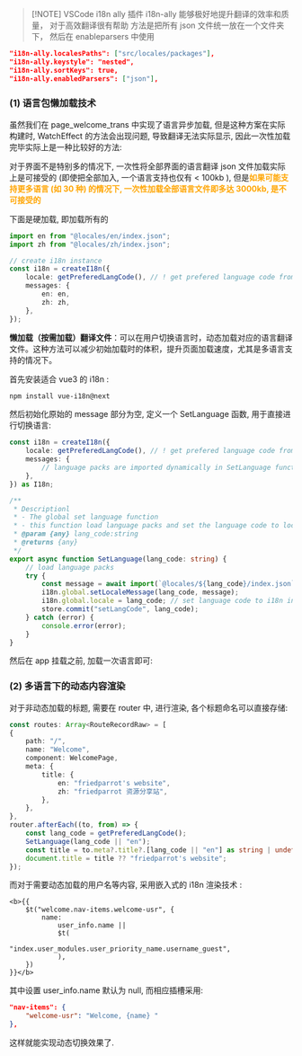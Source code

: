 
> [!NOTE] VSCode i18n ally 插件 
>  i18n-ally 能够极好地提升翻译的效率和质量， 对于高效翻译很有帮助 
>  方法是把所有 json 文件统一放在一个文件夹下， 然后在 enableparsers 中使用

```json title:settings.json
"i18n-ally.localesPaths": ["src/locales/packages"],
"i18n-ally.keystyle": "nested",
"i18n-ally.sortKeys": true,
"i18n-ally.enabledParsers": ["json"],
```

### (1) 语言包懒加载技术
虽然我们在 page_welcome_trans 中实现了语言异步加载, 但是这种方案在实际构建时, WatchEffect 的方法会出现问题, 导致翻译无法实际显示, 因此一次性加载完毕实际上是一种比较好的方法:

对于界面不是特别多的情况下, 一次性将全部界面的语言翻译 json 文件加载实际上是可接受的 (即使把全部加入, 一个语言支持也仅有 < 100kb ), 但是<b><mark style="background: transparent; color: orange">如果可能支持更多语言 (如 30 种) 的情况下, 一次性加载全部语言文件即多达 3000kb, 是不可接受的</mark></b> 

下面是硬加载, 即加载所有的
```ts
import en from "@locales/en/index.json";
import zh from "@locales/zh/index.json";

// create i18n instance
const i18n = createI18n({
    locale: getPreferedLangCode(), // ! get prefered language code from local storage or set to English as default
    messages: {
        en: en,
        zh: zh,
    },
});
```

**懒加载（按需加载）翻译文件**：可以在用户切换语言时，动态加载对应的语言翻译文件。这种方法可以减少初始加载时的体积，提升页面加载速度，尤其是多语言支持的情况下。

首先安装适合 vue3 的 i18n :
```sh
npm install vue-i18n@next
```

然后初始化原始的 message 部分为空, 定义一个 SetLanguage 函数, 用于直接进行切换语言: 
```ts
const i18n = createI18n({
    locale: getPreferedLangCode(), // ! get prefered language code from local storage or
    messages: {
        // language packs are imported dynamically in SetLanguage function
    },
}) as I18n;

/**
 * Descriptionl
 * - The global set language function
 * - this function load language packs and set the language code to local storage
 * @param {any} lang_code:string
 * @returns {any}
 */
export async function SetLanguage(lang_code: string) {
    // load language packs
    try {
        const message = await import(`@locales/${lang_code}/index.json`);
        i18n.global.setLocaleMessage(lang_code, message);
        i18n.global.locale = lang_code; // set language code to i18n instance
        store.commit("setLangCode", lang_code);
    } catch (error) {
        console.error(error);
    }
}
```

然后在 app 挂载之前, 加载一次语言即可:

### (2) 多语言下的动态内容渲染 
对于非动态加载的标题, 需要在 router 中, 进行渲染, 各个标题命名可以直接存储: 
```ts
const routes: Array<RouteRecordRaw> = [
{
	path: "/",
	name: "Welcome",
	component: WelcomePage,
	meta: {
		title: {
			en: "friedparrot's website",
			zh: "friedparrot 资源分享站",
		},
	},
},
router.afterEach((to, from) => {
    const lang_code = getPreferedLangCode();
    SetLanguage(lang_code || "en");
    const title = to.meta?.title?.[lang_code || "en"] as string | undefined;
    document.title = title ?? "friedparrot's website";
});
```

而对于需要动态加载的用户名等内容, 采用嵌入式的 i18n 渲染技术 : 
```vue
<b>{{
	$t("welcome.nav-items.welcome-usr", {
		name:
			user_info.name ||
			$t(
				"index.user_modules.user_priority_name.username_guest",
			),
	})
}}</b>
```

其中设置 user_info.name 默认为 null, 而相应插槽采用: 
```json
"nav-items": {
	"welcome-usr": "Welcome, {name} "
},
```
这样就能实现动态切换效果了. 
